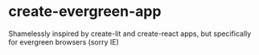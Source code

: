 # create-evergreen-app
Shamelessly inspired by create-lit and create-react apps, but specifically for evergreen browsers (sorry IE)
